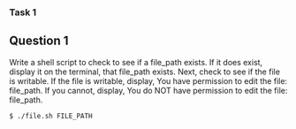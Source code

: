 
### Task 1
## Question 1

Write a shell script to check to see if a file_path exists. 
If it does exist, display it on the terminal, that file_path exists. 
Next, check to see if the file is writable. 
If the file is writable, display, You have permission to edit the file: file_path. 
If you cannot, display, You do NOT have permission to edit the file: file_path.

```bash
$ ./file.sh FILE_PATH
```


